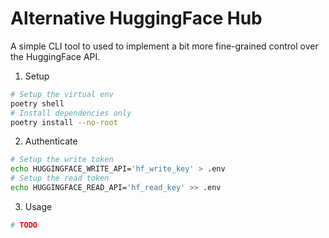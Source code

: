 # Alternative HuggingFace Hub
A simple CLI tool to used to implement a bit more fine-grained control over the HuggingFace API.


1. Setup

```sh
# Setup the virtual env
poetry shell
# Install dependencies only
poetry install --no-root
```

2. Authenticate

```sh
# Setup the write token
echo HUGGINGFACE_WRITE_API='hf_write_key' > .env
# Setup the read token
echo HUGGINGFACE_READ_API='hf_read_key' >> .env
```

3. Usage

```sh
# TODO
```
